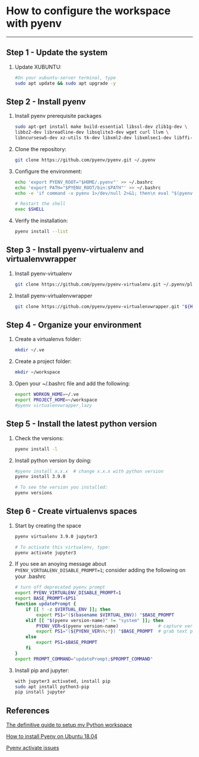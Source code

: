 #  How to configure the  workspace with pyenv

-----------------------------------------------------
##  Step 1 -  Update the system

1. Update XUBUNTU: 

    ```sh
    #On your xubuntu-server terminal, type
    sudo apt update && sudo apt upgrade -y

    ```

## Step 2 - Install pyenv

1. Install pyenv prerequisite packages

    ```sh
    sudo apt-get install make build-essential libssl-dev zlib1g-dev \
    libbz2-dev libreadline-dev libsqlite3-dev wget curl llvm \
    libncursesw5-dev xz-utils tk-dev libxml2-dev libxmlsec1-dev libffi-dev liblzma-dev git
    ```

2. Clone the repository:

    ```sh
    git clone https://github.com/pyenv/pyenv.git ~/.pyenv

    ```
3. Configure the environment:

    ```sh
    echo 'export PYENV_ROOT="$HOME/.pyenv"' >> ~/.bashrc
    echo 'export PATH="$PYENV_ROOT/bin:$PATH"' >> ~/.bashrc
    echo -e 'if command -v pyenv 1>/dev/null 2>&1; then\n eval "$(pyenv init --path)"\nfi' >> ~/.bashrc

    # Restart the shell    
    exec $SHELL
    ```
4. Verify the installation:

    ```sh
    pyenv install --list
    ```

## Step 3 - Install pyenv-virtualenv and virtualenvwrapper

1. Install pyenv-virtualenv
    
    ```sh
    git clone https://github.com/pyenv/pyenv-virtualenv.git ~/.pyenv/plugins/pyenv-virtualenv
    ```
    
2. Install pyenv-virtualenvwrapper

    ```sh
    git clone https://github.com/pyenv/pyenv-virtualenvwrapper.git "${HOME}/.pyenv/plugins/pyenv-virtualenvwrapper"

    ```

## Step 4 - Organize your environment

1. Create a virtualenvs folder:
    
    ```sh
    mkdir ~/.ve
    ```
2. Create a project folder:

    ```sh
    mkdir ~/workspace
    ```

3. Open your ~/.bashrc file and add the following:
    
    ```sh
    export WORKON_HOME=~/.ve
    export PROJECT_HOME=~/workspace
    #pyenv virtualenvwrapper_lazy

    ```
## Step 5 - Install the latest python version

1. Check the versions:
    
    ```sh
    pyenv install -l
    ```

2.  Install python version by doing:

    ```sh
    #pyenv install x.x.x  # change x.x.x with python version
    pyenv install 3.9.0

    # To see the version you installed:
    pyenv versions
    ```

## Step 6 - Create virtualenvs spaces
    
1. Start by creating the space

    ```sh    
    pyenv virtualenv 3.9.0 jupyter3
    
    # To activate this virtualenv, type:
    pyenv activate jupyter3
    ```

2. If you see an anoying message about `PYENV_VIRTUALENV_DISABLE_PROMPT=1`; consider adding the following on your .bashrc

    ```sh
    # turn off deprecated pyenv prompt
    export PYENV_VIRTUALENV_DISABLE_PROMPT=1
    export BASE_PROMPT=$PS1
    function updatePrompt {
        if [[ ! -z $VIRTUAL_ENV ]]; then
            export PS1="($(basename $VIRTUAL_ENV)) "$BASE_PROMPT
        elif [[ "$(pyenv version-name)" != "system" ]]; then
            PYENV_VER=$(pyenv version-name)               # capture version name in variable
            export PS1="(${PYENV_VER%%:*}) "$BASE_PROMPT  # grab text prior to first ':' character
        else
            export PS1=$BASE_PROMPT
        fi
    }
    export PROMPT_COMMAND="updatePrompt;$PROMPT_COMMAND"
    ```

3. Install pip and jupyter:
    
    ```sh
    with jupyter3 activated, install pip
    sudo apt install python3-pip
    pip install jupyter

    ```



## References
[The definitive guide to setup my Python workspace](https://medium.com/@henriquebastos/the-definitive-guide-to-setup-my-python-workspace-628d68552e14)

[How to install Pyenv on Ubuntu 18.04](https://www.liquidweb.com/kb/how-to-install-pyenv-on-ubuntu-18-04/)

[Pyenv activate issues](https://github.com/pyenv/pyenv-virtualenv/issues/135)
